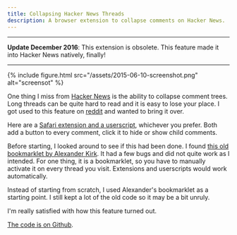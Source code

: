 ```yaml
---
title: Collapsing Hacker News Threads
description: A browser extension to collapse comments on Hacker News.
---
```


---

**Update December 2016**: This extension is obsolete. This feature made it into Hacker News natively, finally!

---

{% include figure.html src="/assets/2015-06-10-screenshot.png" alt="screensot" %}

One thing I miss from [Hacker News](https://news.ycombinator.com) is the ability to collapse comment trees. Long threads can be quite hard to read and it is easy to lose your place. I got used to this feature on [reddit](https://www.reddit.com) and wanted to bring it over.

Here are a [Safari extension and a userscript](https://github.com/arthurhammer/hackernews-collapse), whichever you prefer. Both add a button to every comment, click it to hide or show child comments.

Before starting, I looked around to see if this had been done. I found [this old bookmarklet by Alexander Kirk](https://alexander.kirk.at/2010/02/16/collapsible-threads-for-hacker-news/). It had a few bugs and did not quite work as I intended. For one thing, it is a bookmarklet, so you have to manually activate it on every thread you visit. Extensions and userscripts would work automatically.

Instead of starting from scratch, I used Alexander's bookmarklet as a starting point. I still kept a lot of the old code so it may be a bit unruly.

I'm really satisfied with how this feature turned out.

[The code is on Github](https://github.com/arthurhammer/hackernews-collapse).